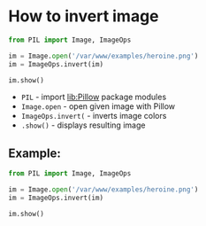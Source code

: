 # How to invert image

```python
from PIL import Image, ImageOps

im = Image.open('/var/www/examples/heroine.png')
im = ImageOps.invert(im)

im.show()
```

- `PIL` - import [lib:Pillow](https://onelinerhub.com/python-pillow/how-to-install-python-pillow-module) package modules
- `Image.open` - open given image with Pillow
- `ImageOps.invert(` - inverts image colors
- `.show()` - displays resulting image

## Example: 
```python
from PIL import Image, ImageOps

im = Image.open('/var/www/examples/heroine.png')
im = ImageOps.invert(im)

im.show()
```

